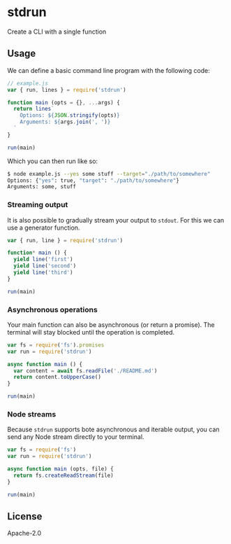# stdrun

Create a CLI with a single function

## Usage

We can define a basic command line program with the following code:

```js
// example.js
var { run, lines } = require('stdrun')

function main (opts = {}, ...args) {
  return lines`
    Options: ${JSON.stringify(opts)}
    Arguments: ${args.join(', ')}
  `
}

run(main)
```

Which you can then run like so:

```sh
$ node example.js --yes some stuff --target="./path/to/somewhere"
Options: {"yes": true, "target": "./path/to/somewhere"}
Arguments: some, stuff
```

### Streaming output

It is also possible to gradually stream your output to `stdout`. For this we can use a generator function.

```js
var { run, line } = require('stdrun')

function* main () {
  yield line('first')
  yield line('second')
  yield line('third')
}

run(main)
```

### Asynchronous operations

Your main function can also be asynchronous (or return a promise). The terminal will stay blocked until the operation is completed.

```js
var fs = require('fs').promises
var run = require('stdrun')

async function main () {
  var content = await fs.readFile('./README.md')
  return content.toUpperCase()
}

run(main)
```

### Node streams

Because `stdrun` supports bote asynchronous and iterable output, you can send any Node stream directly to your terminal.

```js
var fs = require('fs')
var run = require('stdrun')

async function main (opts, file) {
  return fs.createReadStream(file)
}

run(main)
```

## License

Apache-2.0
